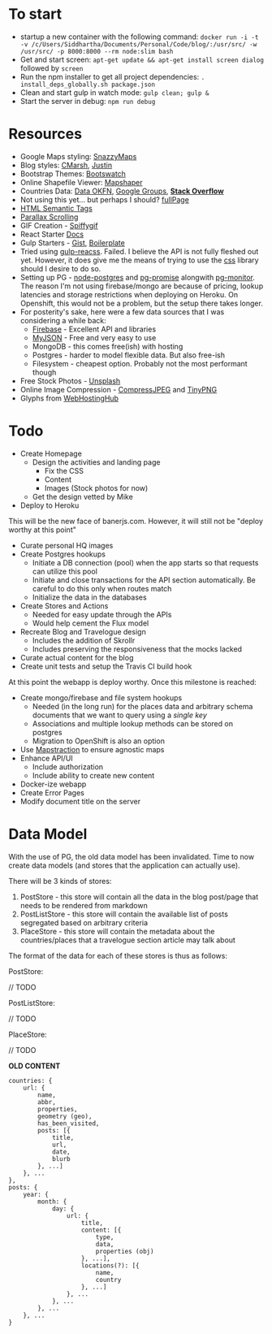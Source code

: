 # To start

- startup a new container with the following command: `docker run -i -t -v /c/Users/Siddhartha/Documents/Personal/Code/blog/:/usr/src/ -w /usr/src/ -p 8000:8000 --rm node:slim bash`
- Get and start screen: `apt-get update && apt-get install screen dialog` followed by `screen`
- Run the npm installer to get all project dependencies: `. install_deps_globally.sh package.json`
- Clean and start gulp in watch mode: `gulp clean; gulp &`
- Start the server in debug: `npm run debug`

# Resources

- Google Maps styling: [SnazzyMaps](https://snazzymaps.com/)
- Blog styles: [CMarsh](http://www.crmarsh.com/script/), [Justin](http://www.justinyan.com/posts/2015/self-esteem/)
- Bootstrap Themes: [Bootswatch](https://bootswatch.com/)
- Online Shapefile Viewer: [Mapshaper](http://www.mapshaper.org/)
- Countries Data: [Data OKFN](http://data.okfn.org/data/datasets/geo-boundaries-world-110m), [Google Groups](https://groups.google.com/forum/#!topic/d3-js/cTVo0Uci5x4), **[Stack Overflow](http://stackoverflow.com/questions/9542834/geojson-world-database)**
- Not using this yet... but perhaps I should? [fullPage](https://github.com/alvarotrigo/fullPage.js)
- [HTML Semantic Tags](http://html5doctor.com/downloads/h5d-sectioning-flowchart.pdf)
- [Parallax Scrolling](https://ihatetomatoes.net/how-to-create-a-parallax-scrolling-website/)
- GIF Creation - [Spiffygif](http://spiffygif.com/)
- React Starter [Docs](https://github.com/webpack/react-starter/blob/master/NOTES/HowStuffWorks.md)
- Gulp Starters - [Gist](https://gist.github.com/mlouro/8886076), [Boilerplate](https://github.com/christianalfoni/react-app-boilerplate/blob/master/gulpfile.js)
- Tried using [gulp-reacss](https://github.com/yodairish/gulp-reacss). Failed. I believe the API is not fully fleshed out yet. However, it does give me the means of trying to use the [css](https://github.com/reworkcss/css) library should I desire to do so.
- Setting up PG - [node-postgres](https://github.com/brianc/node-postgres) and [pg-promise](https://github.com/vitaly-t/pg-promise) alongwith [pg-monitor](https://github.com/vitaly-t/pg-monitor). The reason I'm not using firebase/mongo are because of pricing, lookup latencies and storage restrictions when deploying on Heroku. On Openshift, this would not be a problem, but the setup there takes longer.
- For posterity's sake, here were a few data sources that I was considering a while back:
  - [Firebase](https://www.firebase.com/) - Excellent API and libraries
  - [MyJSON](http://myjson.com/) - Free and very easy to use
  - MongoDB - this comes free(ish) with hosting
  - Postgres - harder to model flexible data. But also free-ish
  - Filesystem - cheapest option. Probably not the most performant though
- Free Stock Photos - [Unsplash](https://unsplash.com/)
- Online Image Compression - [CompressJPEG](http://compressjpeg.com/) and [TinyPNG](https://tinypng.com/)
- Glyphs from [WebHostingHub](http://www.webhostinghub.com/glyphs/)

# Todo

- Create Homepage
  - Design the activities and landing page
    - Fix the CSS
    - Content
    - Images (Stock photos for now)
  - Get the design vetted by Mike
- Deploy to Heroku

This will be the new face of banerjs.com. However, it will still not be "deploy worthy at this point"

- Curate personal HQ images
- Create Postgres hookups
  - Initiate a DB connection (pool) when the app starts so that requests can utilize this pool
  - Initiate and close transactions for the API section automatically. Be careful to do this only when routes match
  - Initialize the data in the databases
- Create Stores and Actions
  - Needed for easy update through the APIs
  - Would help cement the Flux model
- Recreate Blog and Travelogue design
  - Includes the addition of Skrollr
  - Includes preserving the responsiveness that the mocks lacked
- Curate actual content for the blog
- Create unit tests and setup the Travis CI build hook

At this point the webapp is deploy worthy. Once this milestone is reached:

- Create mongo/firebase and file system hookups
  - Needed (in the long run) for the places data and arbitrary schema documents that we want to query using a *single key*
  - Associations and multiple lookup methods can be stored on postgres
  - Migration to OpenShift is also an option
- Use [Mapstraction](http://mapstraction.com/) to ensure agnostic maps
- Enhance API/UI
  - Include authorization
  - Include ability to create new content
- Docker-ize webapp
- Create Error Pages
- Modify document title on the server

# Data Model

With the use of PG, the old data model has been invalidated. Time to now create data models (and stores that the application can actually use).

There will be 3 kinds of stores:

1. PostStore - this store will contain all the data in the blog post/page that needs to be rendered from markdown
1. PostListStore - this store will contain the available list of posts segregated based on arbitrary criteria
1. PlaceStore - this store will contain the metadata about the countries/places that a travelogue section article may talk about

The format of the data for each of these stores is thus as follows:

PostStore:

// TODO

PostListStore:

// TODO

PlaceStore:

// TODO

**OLD CONTENT**

	countries: {
		url: {
			name,
			abbr,
			properties,
			geometry (geo),
			has_been_visited,
			posts: [{
				title,
				url,
				date,
				blurb
			}, ...]
		}, ...
	},
	posts: {
		year: {
			month: {
				day: {
					url: {
						title,
						content: [{
							type,
							data,
							properties (obj)
						}, ...],
						locations(?): [{
							name,
							country
						}, ...]
					}, ...
				}, ...
			}, ...
		}, ...
	}
